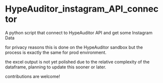 # HypeAuditor_instagram_API_connector
A python script that connect to HypeAuditor API and get some Instagram Data 

for privacy reasons this is done on the HypeAuditor sandbox but the process is exactly the same for prod environment.

the excel output is not yet polished due to the relative complexity of the dataframe, planning to update this sooner or later.

contributions are welcome! 

